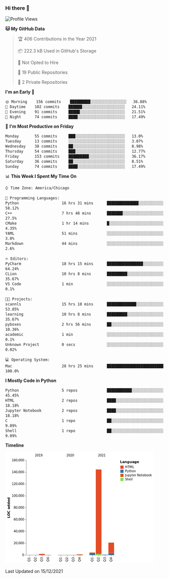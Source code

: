 ### Hi there 👋

<!--
**cauliyang/cauliyang** is a ✨ _special_ ✨ repository because its `README.md` (this file) appears on your GitHub profile.

Here are some ideas to get you started:

- 🔭 I’m currently working on ...
- 🌱 I’m currently learning ...
- 👯 I’m looking to collaborate on ...
- 🤔 I’m looking for help with ...
- 💬 Ask me about ...
- 📫 How to reach me: ...
- 😄 Pronouns: ...
- ⚡ Fun fact: ...
-->

<!--START_SECTION:waka-->
![Profile Views](http://img.shields.io/badge/Profile%20Views-68-blue)

**🐱 My GitHub Data** 

> 🏆 406 Contributions in the Year 2021
 > 
> 📦 222.3 kB Used in GitHub's Storage 
 > 
> 🚫 Not Opted to Hire
 > 
> 📜 19 Public Repositories 
 > 
> 🔑 2 Private Repositories  
 > 
**I'm an Early 🐤** 

```text
🌞 Morning    156 commits    █████████░░░░░░░░░░░░░░░░   36.88% 
🌆 Daytime    102 commits    ██████░░░░░░░░░░░░░░░░░░░   24.11% 
🌃 Evening    91 commits     █████░░░░░░░░░░░░░░░░░░░░   21.51% 
🌙 Night      74 commits     ████░░░░░░░░░░░░░░░░░░░░░   17.49%

```
📅 **I'm Most Productive on Friday** 

```text
Monday       55 commits     ███░░░░░░░░░░░░░░░░░░░░░░   13.0% 
Tuesday      13 commits     ░░░░░░░░░░░░░░░░░░░░░░░░░   3.07% 
Wednesday    38 commits     ██░░░░░░░░░░░░░░░░░░░░░░░   8.98% 
Thursday     54 commits     ███░░░░░░░░░░░░░░░░░░░░░░   12.77% 
Friday       153 commits    █████████░░░░░░░░░░░░░░░░   36.17% 
Saturday     36 commits     ██░░░░░░░░░░░░░░░░░░░░░░░   8.51% 
Sunday       74 commits     ████░░░░░░░░░░░░░░░░░░░░░   17.49%

```


📊 **This Week I Spent My Time On** 

```text
⌚︎ Time Zone: America/Chicago

💬 Programming Languages: 
Python                   16 hrs 31 mins      ██████████████░░░░░░░░░░░   58.12% 
C++                      7 hrs 48 mins       ███████░░░░░░░░░░░░░░░░░░   27.5% 
CMake                    1 hr 14 mins        █░░░░░░░░░░░░░░░░░░░░░░░░   4.35% 
YAML                     51 mins             ░░░░░░░░░░░░░░░░░░░░░░░░░   3.0% 
Markdown                 44 mins             ░░░░░░░░░░░░░░░░░░░░░░░░░   2.6%

🔥 Editors: 
PyCharm                  18 hrs 15 mins      ████████████████░░░░░░░░░   64.24% 
CLion                    10 hrs 8 mins       █████████░░░░░░░░░░░░░░░░   35.67% 
VS Code                  1 min               ░░░░░░░░░░░░░░░░░░░░░░░░░   0.1%

🐱‍💻 Projects: 
scannls                  15 hrs 18 mins      █████████████░░░░░░░░░░░░   53.85% 
learning                 10 hrs 8 mins       █████████░░░░░░░░░░░░░░░░   35.67% 
pyboxes                  2 hrs 56 mins       ██░░░░░░░░░░░░░░░░░░░░░░░   10.36% 
academic                 1 min               ░░░░░░░░░░░░░░░░░░░░░░░░░   0.1% 
Unknown Project          0 secs              ░░░░░░░░░░░░░░░░░░░░░░░░░   0.02%

💻 Operating System: 
Mac                      28 hrs 25 mins      █████████████████████████   100.0%

```

**I Mostly Code in Python** 

```text
Python                   5 repos             ███████████░░░░░░░░░░░░░░   45.45% 
HTML                     2 repos             ████░░░░░░░░░░░░░░░░░░░░░   18.18% 
Jupyter Notebook         2 repos             ████░░░░░░░░░░░░░░░░░░░░░   18.18% 
C                        1 repo              ██░░░░░░░░░░░░░░░░░░░░░░░   9.09% 
Shell                    1 repo              ██░░░░░░░░░░░░░░░░░░░░░░░   9.09%

```


**Timeline**

![Chart not found](https://raw.githubusercontent.com/cauliyang/cauliyang/main/charts/bar_graph.png) 


 Last Updated on 15/12/2021
<!--END_SECTION:waka-->
